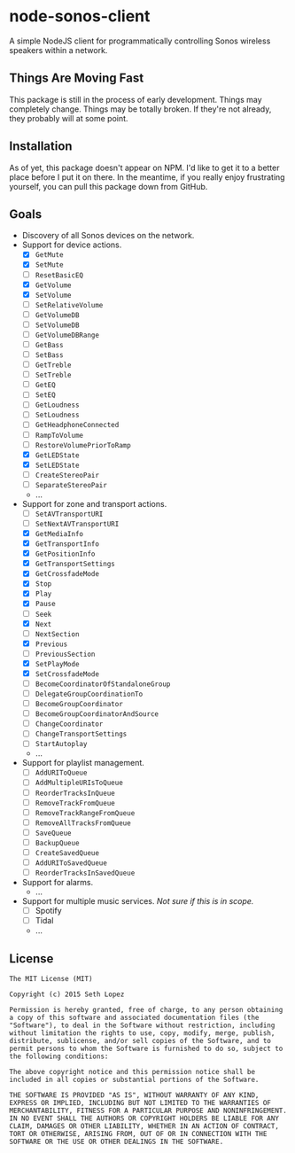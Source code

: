 # node-sonos-client

A simple NodeJS client for programmatically controlling Sonos wireless speakers within a network.

## Things Are Moving Fast

This package is still in the process of early development. Things may completely change. Things may be totally broken. If they're not already, they probably will at some point.

## Installation

As of yet, this package doesn't appear on NPM. I'd like to get it to a better place before I put it on there. In the meantime, if you really enjoy frustrating yourself, you can pull this package down from GitHub.

## Goals

- Discovery of all Sonos devices on the network.
- Support for device actions.
    - [x] `GetMute`
    - [x] `SetMute`
    - [ ] `ResetBasicEQ`
    - [x] `GetVolume`
    - [x] `SetVolume`
    - [ ] `SetRelativeVolume`
    - [ ] `GetVolumeDB`
    - [ ] `SetVolumeDB`
    - [ ] `GetVolumeDBRange`
    - [ ] `GetBass`
    - [ ] `SetBass`
    - [ ] `GetTreble`
    - [ ] `SetTreble`
    - [ ] `GetEQ`
    - [ ] `SetEQ`
    - [ ] `GetLoudness`
    - [ ] `SetLoudness`
    - [ ] `GetHeadphoneConnected`
    - [ ] `RampToVolume`
    - [ ] `RestoreVolumePriorToRamp`
    - [x] `GetLEDState`
    - [x] `SetLEDState`
    - [ ] `CreateStereoPair`
    - [ ] `SeparateStereoPair`
    - ...
- Support for zone and transport actions.
    - [ ] `SetAVTransportURI`
    - [ ] `SetNextAVTransportURI`
    - [x] `GetMediaInfo`
    - [x] `GetTransportInfo`
    - [x] `GetPositionInfo`
    - [x] `GetTransportSettings`
    - [x] `GetCrossfadeMode`
    - [x] `Stop`
    - [x] `Play`
    - [x] `Pause`
    - [ ] `Seek`
    - [x] `Next`
    - [ ] `NextSection`
    - [x] `Previous`
    - [ ] `PreviousSection`
    - [x] `SetPlayMode`
    - [x] `SetCrossfadeMode`
    - [ ] `BecomeCoordinatorOfStandaloneGroup`
    - [ ] `DelegateGroupCoordinationTo`
    - [ ] `BecomeGroupCoordinator`
    - [ ] `BecomeGroupCoordinatorAndSource`
    - [ ] `ChangeCoordinator`
    - [ ] `ChangeTransportSettings`
    - [ ] `StartAutoplay`
    - ...
- Support for playlist management.
    - [ ] `AddURIToQueue`
    - [ ] `AddMultipleURIsToQueue`
    - [ ] `ReorderTracksInQueue`
    - [ ] `RemoveTrackFromQueue`
    - [ ] `RemoveTrackRangeFromQueue`
    - [ ] `RemoveAllTracksFromQueue`
    - [ ] `SaveQueue`
    - [ ] `BackupQueue`
    - [ ] `CreateSavedQueue`
    - [ ] `AddURIToSavedQueue`
    - [ ] `ReorderTracksInSavedQueue`
- Support for alarms.
    - ...
- Support for multiple music services. _Not sure if this is in scope._
    - [ ] Spotify
    - [ ] Tidal
    - ...

## License

```license
The MIT License (MIT)

Copyright (c) 2015 Seth Lopez

Permission is hereby granted, free of charge, to any person obtaining a copy of this software and associated documentation files (the "Software"), to deal in the Software without restriction, including without limitation the rights to use, copy, modify, merge, publish, distribute, sublicense, and/or sell copies of the Software, and to permit persons to whom the Software is furnished to do so, subject to the following conditions:

The above copyright notice and this permission notice shall be included in all copies or substantial portions of the Software.

THE SOFTWARE IS PROVIDED "AS IS", WITHOUT WARRANTY OF ANY KIND, EXPRESS OR IMPLIED, INCLUDING BUT NOT LIMITED TO THE WARRANTIES OF MERCHANTABILITY, FITNESS FOR A PARTICULAR PURPOSE AND NONINFRINGEMENT. IN NO EVENT SHALL THE AUTHORS OR COPYRIGHT HOLDERS BE LIABLE FOR ANY CLAIM, DAMAGES OR OTHER LIABILITY, WHETHER IN AN ACTION OF CONTRACT, TORT OR OTHERWISE, ARISING FROM, OUT OF OR IN CONNECTION WITH THE SOFTWARE OR THE USE OR OTHER DEALINGS IN THE SOFTWARE.
```

